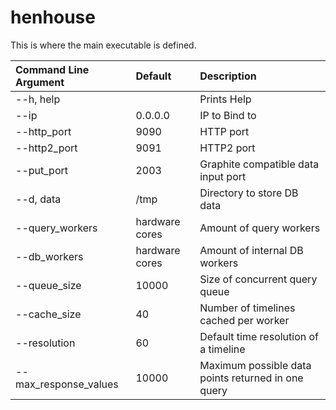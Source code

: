 # henhouse

This is where the main executable is defined. 

| Command Line Argument       | Default            | Description                                                                                                  |
|:----------------------------|:-------------------|:-------------------------------------------------------------------------------------------------------------|
| --h, help                   |                    | Prints Help  |
| --ip                        | 0.0.0.0            | IP to Bind to|
| --http_port                 | 9090               | HTTP port    |
| --http2_port                | 9091               | HTTP2 port   |
| --put_port                  | 2003               | Graphite compatible data input port|
| --d, data                   | /tmp               | Directory to store DB data |
| --query_workers             | hardware cores     | Amount of query workers|
| --db_workers                | hardware cores     | Amount of internal DB workers|
| --queue_size                | 10000              | Size of concurrent query queue|
| --cache_size                | 40                 | Number of timelines cached per worker|
| --resolution                | 60                 | Default time resolution of a timeline|
| --max_response_values       | 10000              | Maximum possible data points returned in one query|
